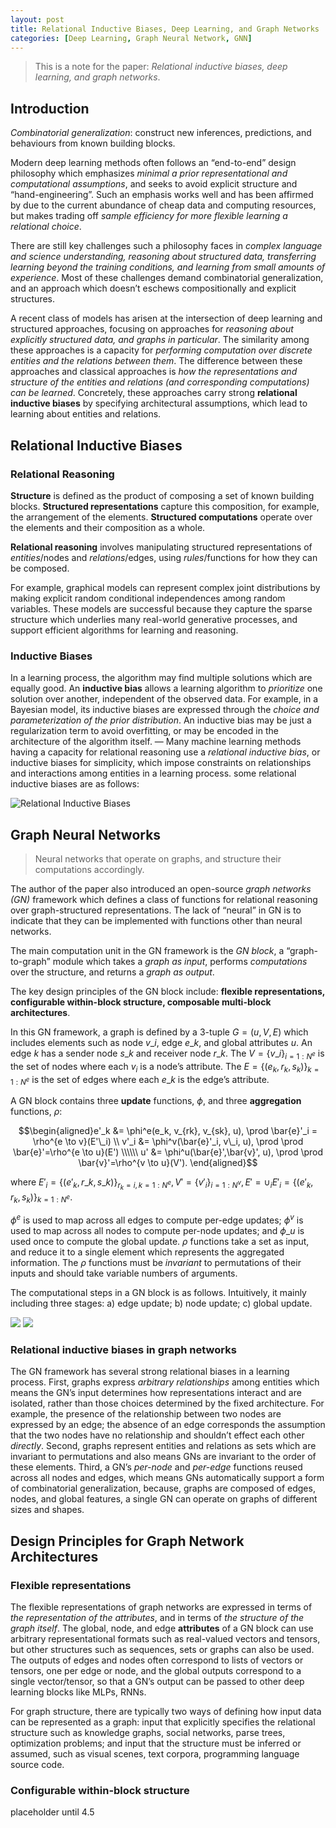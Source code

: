 ```yaml
---
layout: post
title: Relational Inductive Biases, Deep Learning, and Graph Networks
categories: [Deep Learning, Graph Neural Network, GNN]
---
```

<script type="text/x-mathjax-config">MathJax.Hub.Config({tex2jax: {inlineMath:[['$','$']]}});</script>
<script src='https://cdnjs.cloudflare.com/ajax/libs/mathjax/2.7.5/latest.js?config=default' async></script>

> This is a note for the paper: *Relational inductive biases, deep learning, and graph networks*.

## Introduction

*Combinatorial generalization*: construct new inferences, predictions, and behaviours from known building blocks.

Modern deep learning methods often follows an “end-to-end” design philosophy which emphasizes *minimal a prior representational and computational assumptions*, and seeks to avoid explicit structure and “hand-engineering”. Such an emphasis works well and has been affirmed by due to the current abundance of cheap data and computing resources, but makes trading off *sample efficiency for more flexible learning a relational choice*.

There are still key challenges such a philosophy faces in *complex language and science understanding, reasoning about structured data, transferring learning beyond the training conditions, and learning from small amounts of experience*. Most of these challenges demand combinatorial generalization, and an approach which doesn’t eschews compositionally and explicit structures.

A recent class of models has arisen at the intersection of deep learning and structured approaches, focusing on approaches for *reasoning about explicitly structured data, and graphs in particular*. The similarity among these approaches is a capacity for *performing computation over discrete entities and the relations between them*. The difference between these approaches and classical approaches is *how the representations and structure of the entities and relations (and corresponding computations) can be learned*. Concretely, these approaches carry strong **relational inductive biases** by specifying architectural assumptions, which lead to learning about entities and relations.

## Relational Inductive Biases

### Relational Reasoning

**Structure** is defined as the product of composing a set of known building blocks. **Structured representations** capture this composition, for example, the arrangement of the elements. **Structured computations** operate over the elements and their composition as a whole.

**Relational reasoning** involves manipulating structured representations of *entities*/nodes and *relations*/edges, using *rules*/functions for how they can be composed.

For example, graphical models can represent complex joint distributions by making explicit random conditional independences among random variables. These models are successful because they capture the sparse structure which underlies many real-world generative processes, and support efficient algorithms for learning and reasoning.

### Inductive Biases

In a learning process, the algorithm may find multiple solutions which are equally good. An **inductive bias** allows a learning algorithm to *prioritize* one solution over another, independent of the observed data. For example, in a Bayesian model, its inductive biases are expressed through the *choice and parameterization of the prior distribution*. An inductive bias may be just a regularization term to avoid overfitting, or may be encoded in the architecture of the algorithm itself.
—
Many machine learning methods having a capacity for relational reasoning use a *relational inductive bias*, or inductive biases for simplicity, which impose constraints on relationships and interactions among entities in a learning process. some relational inductive biases are as follows:
  
![][image-1]

## Graph Neural Networks
> Neural networks that operate on graphs, and structure their computations accordingly.

The author of the paper also introduced an open-source *graph networks (GN)* framework which defines a class of functions for relational reasoning over graph-structured representations. The lack of “neural” in GN is to indicate that they can be implemented with functions other than neural networks.

The main computation unit in the GN framework is the *GN block*, a “graph-to-graph” module which takes a *graph as input*, performs *computations* over the structure, and returns a *graph as output*.

The key design principles of the GN block include: **flexible representations, configurable within-block structure, composable multi-block architectures**.

In this GN framework, a graph is defined by a 3-tuple $G=(u, V, E)$ which includes elements such as node $v\_i$, edge $e\_k$, and global attributes $u$. An edge $k$ has a sender node $s\_k$ and receiver node $r\_k$. The $V=\lbrace v\_i \rbrace _{i=1:N^e}$ is the set of nodes where each $v_i$ is a node’s attribute. The $E= \lbrace (e_k, r_k, s_k) \rbrace _{k=1:N^e}$ is the set of edges where each $e\_k$ is the edge’s attribute.

A GN block contains three **update** functions, $\phi$, and three **aggregation** functions, $\rho$:

$$\begin{aligned}e'_k &= \phi^e(e_k, v_{rk}, v_{sk}, u), \prod \bar{e}'_i = \rho^{e \to v}(E'\_i) \\
v'_i &= \phi^v(\bar{e}'_i, v\_i, u), \prod \prod \bar{e}'=\rho^{e \to u}(E') \\\\\\
u' &= \phi^u(\bar{e}',\bar{v}', u), \prod \prod \bar{v}'=\rho^{v \to u}(V'). 
\end{aligned}$$

where $E'_i = \lbrace (e'_k, r\_k, s\_k) \rbrace _{r_k=i, k=1:N^e}, V' = \lbrace v'_i \rbrace _{i=1:N^v}, E' = \cup_i E'_i= \lbrace (e'_k, r_k, s_k) \rbrace _{k=1:N^e}$.

$\phi^e$ is used to map across all edges to compute per-edge updates; $\phi^v$ is used to map across all nodes to compute per-node updates; and $\phi\_u$ is used once to compute the global update. $\rho$ functions take a set as input, and reduce it to a single element which represents the aggregated information. The $\rho$ functions must be *invariant* to permutations of their inputs and should take variable numbers of arguments.

The computational steps in a GN block is as follows. Intuitively, it mainly including three stages: a) edge update; b) node update; c) global update.

![][image-2]
![][image-3]

### Relational inductive biases in graph networks

The GN framework has several strong relational biases in a learning process. 
First, graphs express *arbitrary relationships* among entities which means the GN’s input determines how representations interact and are isolated, rather than those choices determined by the fixed architecture. For example, the presence of the relationship between two nodes are expressed by an edge; the absence of an edge corresponds the assumption that the two nodes have no relationship and shouldn’t effect each other *directly*.
Second, graphs represent entities and relations as sets which are invariant to permutations and also means GNs are invariant to the order of these elements.
Third, a GN’s *per-node* and *per-edge* functions reused across all nodes and edges, which means GNs automatically support a form of combinatorial generalization, because, graphs are composed of edges, nodes, and global features, a single GN can operate on graphs of different sizes and shapes.

## Design Principles for Graph Network Architectures

### Flexible representations

The flexible representations of graph networks are expressed in terms of *the representation of the attributes*, and in terms of *the structure of the graph itself*.
The global, node, and edge **attributes** of a GN block can use arbitrary representational formats such as real-valued vectors and tensors, but other structures such as sequences, sets or graphs can also be used. The outputs of edges and nodes often correspond to lists of vectors or tensors, one per edge or node, and the global outputs correspond to a single vector/tensor, so that a GN’s output can be passed to other deep learning blocks like MLPs, RNNs.

For graph structure, there are typically two ways of defining how input data can be represented as a graph: input that explicitly specifies the relational structure such as knowledge graphs, social networks, parse trees, optimization problems; and input that the structure must be inferred or assumed, such as visual scenes, text corpora, programming language source code.

### Configurable within-block structure

placeholder until 4.5


[image-1]:	/assets/2018-11-04-relational-bias.jpg "Relational Inductive Biases"
[image-2]:	/assets/2018-11-04-aggregation.jpg
[image-3]:	/assets/2018-11-04-update.jpg